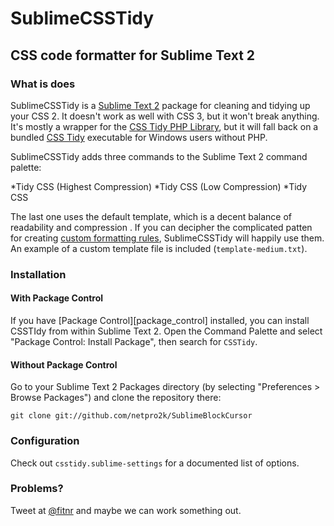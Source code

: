 # SublimeCSSTidy
## CSS code formatter for Sublime Text 2

### What is does
SublimeCSSTidy is a [Sublime Text 2](http://www.sublimetext.com/2) package for cleaning and tidying up your CSS 2. It doesn't work as well with CSS 3, but it won't break anything. It's mostly a wrapper for the [CSS Tidy PHP Library](http://github.com/Cerdic/CSSTidy), but it will fall back on a bundled [CSS Tidy](http://csstidy.sourceforge.net/) executable for Windows users without PHP.

SublimeCSSTidy adds three commands to the Sublime Text 2 command palette:

*Tidy CSS (Highest Compression)
*Tidy CSS (Low Compression)
*Tidy CSS

The last one uses the default template, which is a decent balance of readability and compression . If you can decipher the complicated patten for creating [custom formatting rules](http://csstidy.sourceforge.net/templates.php), SublimeCSSTidy will happily use them. An example of a custom template file is included (`template-medium.txt`).

### Installation

#### With Package Control
If you have [Package Control][package_control] installed, you can install CSSTIdy from within Sublime Text 2. Open the Command Palette and select "Package Control: Install Package", then search for `CSSTidy`.

#### Without Package Control
Go to your Sublime Text 2 Packages directory (by selecting "Preferences > Browse Packages") and clone the repository there:

    git clone git://github.com/netpro2k/SublimeBlockCursor

### Configuration
Check out `csstidy.sublime-settings` for a documented list of options.

### Problems?
Tweet at [@fitnr](http://twitter.com/fitnr) and maybe we can work something out.